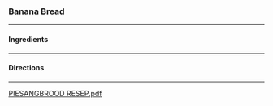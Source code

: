 ### Banana Bread
---
#### Ingredients

---
#### Directions

---
[PIESANGBROOD RESEP.pdf](https://github.com/willatkova/recipes/files/3826719/PIESANGBROOD.RESEP.pdf)
